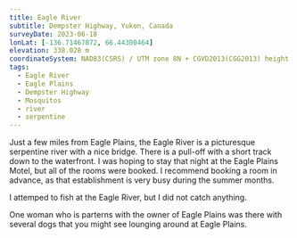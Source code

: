 ```yaml
---
title: Eagle River
subtitle: Dempster Highway, Yukon, Canada
surveyDate: 2023-06-18
lonLat: [-136.71467872, 66.44300464]
elevation: 338.028 m
coordinateSystem: NAD83(CSRS) / UTM zone 8N + CGVD2013(CGG2013) height
tags:
  - Eagle River
  - Eagle Plains
  - Dempster Highway
  - Mosquitos
  - river
  - serpentine
---
```


Just a few miles from Eagle Plains, the Eagle River is a picturesque serpentine river with a nice bridge. There is a pull-off with a short track down to the waterfront. I was hoping to stay that night at the Eagle Plains Motel, but all of the rooms were booked. I recommend booking a room in advance, as that establishment is very busy during the summer months.

I attemped to fish at the Eagle River, but I did not catch anything.

One woman who is parterns with the owner of Eagle Plains was there with several dogs that you might see lounging around at Eagle Plains.
